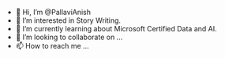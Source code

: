 - 👋 Hi, I’m @PallaviAnish
- 👀 I’m interested in Story Writing.
- 🌱 I’m currently learning about Microsoft Certified Data and AI.
- 💞️ I’m looking to collaborate on ...
- 📫 How to reach me ...

<!---
PallaviAnish/PallaviAnish is a ✨ special ✨ repository because its `README.md` (this file) appears on your GitHub profile.
You can click the Preview link to take a look at your changes.
--->
